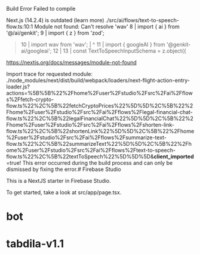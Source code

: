 Build Error
Failed to compile

Next.js (14.2.4) is outdated (learn more)
./src/ai/flows/text-to-speech-flow.ts:10:1
Module not found: Can't resolve 'wav'
   8 | import { ai } from '@/ai/genkit';
   9 | import { z } from 'zod';
> 10 | import wav from 'wav';
     | ^
  11 | import { googleAI } from '@genkit-ai/googleai';
  12 |
  13 | const TextToSpeechInputSchema = z.object({

https://nextjs.org/docs/messages/module-not-found

Import trace for requested module:
./node_modules/next/dist/build/webpack/loaders/next-flight-action-entry-loader.js?actions=%5B%5B%22%2Fhome%2Fuser%2Fstudio%2Fsrc%2Fai%2Fflows%2Ffetch-crypto-flow.ts%22%2C%5B%22fetchCryptoPrices%22%5D%5D%2C%5B%22%2Fhome%2Fuser%2Fstudio%2Fsrc%2Fai%2Fflows%2Flegal-financial-chat-flow.ts%22%2C%5B%22legalFinancialChat%22%5D%5D%2C%5B%22%2Fhome%2Fuser%2Fstudio%2Fsrc%2Fai%2Fflows%2Fshorten-link-flow.ts%22%2C%5B%22shortenLink%22%5D%5D%2C%5B%22%2Fhome%2Fuser%2Fstudio%2Fsrc%2Fai%2Fflows%2Fsummarize-text-flow.ts%22%2C%5B%22summarizeText%22%5D%5D%2C%5B%22%2Fhome%2Fuser%2Fstudio%2Fsrc%2Fai%2Fflows%2Ftext-to-speech-flow.ts%22%2C%5B%22textToSpeech%22%5D%5D%5D&__client_imported__=true!
This error occurred during the build process and can only be dismissed by fixing the error.# Firebase Studio

This is a NextJS starter in Firebase Studio.

To get started, take a look at src/app/page.tsx.
# bot
# tabdila-v1.1
